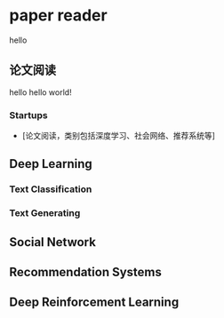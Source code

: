 paper reader
===
hello

论文阅读
----

hello
hello world!


### Startups
  - [论文阅读，类别包括深度学习、社会网络、推荐系统等]

##  Deep Learning

###  Text Classification
###  Text Generating


##  Social Network

##  Recommendation Systems

##  Deep Reinforcement Learning

